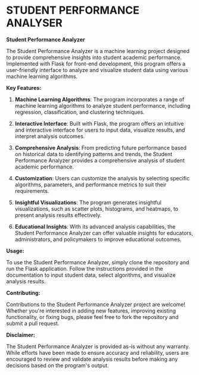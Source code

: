
# STUDENT PERFORMANCE ANALYSER

**Student Performance Analyzer**

The Student Performance Analyzer is a machine learning project designed to provide comprehensive insights into student academic performance. Implemented with Flask for front-end development, this program offers a user-friendly interface to analyze and visualize student data using various machine learning algorithms.

**Key Features:**

1. **Machine Learning Algorithms**: The program incorporates a range of machine learning algorithms to analyze student performance, including regression, classification, and clustering techniques.

2. **Interactive Interface**: Built with Flask, the program offers an intuitive and interactive interface for users to input data, visualize results, and interpret analysis outcomes.

3. **Comprehensive Analysis**: From predicting future performance based on historical data to identifying patterns and trends, the Student Performance Analyzer provides a comprehensive analysis of student academic performance.

4. **Customization**: Users can customize the analysis by selecting specific algorithms, parameters, and performance metrics to suit their requirements.

5. **Insightful Visualizations**: The program generates insightful visualizations, such as scatter plots, histograms, and heatmaps, to present analysis results effectively.

6. **Educational Insights**: With its advanced analysis capabilities, the Student Performance Analyzer can offer valuable insights for educators, administrators, and policymakers to improve educational outcomes.

**Usage:**

To use the Student Performance Analyzer, simply clone the repository and run the Flask application. Follow the instructions provided in the documentation to input student data, select algorithms, and visualize analysis results.

**Contributing:**

Contributions to the Student Performance Analyzer project are welcome! Whether you're interested in adding new features, improving existing functionality, or fixing bugs, please feel free to fork the repository and submit a pull request.



**Disclaimer:**

The Student Performance Analyzer is provided as-is without any warranty. While efforts have been made to ensure accuracy and reliability, users are encouraged to review and validate analysis results before making any decisions based on the program's output.


